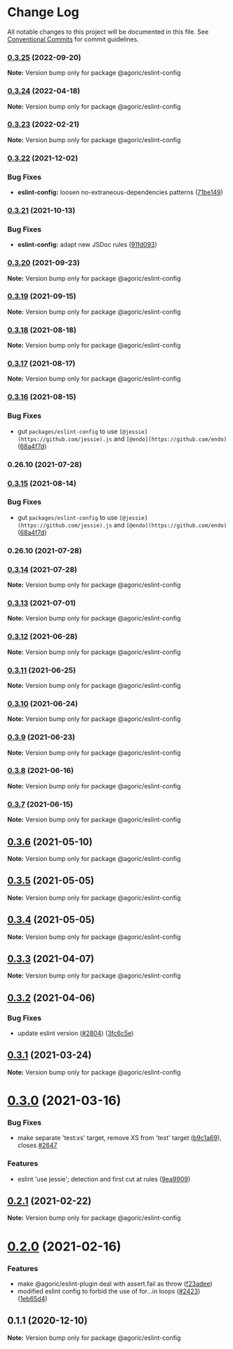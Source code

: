 # Change Log

All notable changes to this project will be documented in this file.
See [Conventional Commits](https://conventionalcommits.org) for commit guidelines.

### [0.3.25](https://github.com/Agoric/agoric-sdk/compare/@agoric/eslint-config@0.3.24...@agoric/eslint-config@0.3.25) (2022-09-20)

**Note:** Version bump only for package @agoric/eslint-config





### [0.3.24](https://github.com/Agoric/agoric-sdk/compare/@agoric/eslint-config@0.3.23...@agoric/eslint-config@0.3.24) (2022-04-18)

**Note:** Version bump only for package @agoric/eslint-config





### [0.3.23](https://github.com/Agoric/agoric-sdk/compare/@agoric/eslint-config@0.3.22...@agoric/eslint-config@0.3.23) (2022-02-21)

**Note:** Version bump only for package @agoric/eslint-config





### [0.3.22](https://github.com/Agoric/agoric-sdk/compare/@agoric/eslint-config@0.3.21...@agoric/eslint-config@0.3.22) (2021-12-02)


### Bug Fixes

* **eslint-config:** loosen no-extraneous-dependencies patterns ([71be149](https://github.com/Agoric/agoric-sdk/commit/71be149522823ec41900bcf96a0b39f75b38bfd9))



### [0.3.21](https://github.com/Agoric/agoric-sdk/compare/@agoric/eslint-config@0.3.20...@agoric/eslint-config@0.3.21) (2021-10-13)


### Bug Fixes

* **eslint-config:** adapt new JSDoc rules ([91fd093](https://github.com/Agoric/agoric-sdk/commit/91fd093bf95f80e19cde520c920b89c50dbf9782))



### [0.3.20](https://github.com/Agoric/agoric-sdk/compare/@agoric/eslint-config@0.3.19...@agoric/eslint-config@0.3.20) (2021-09-23)

**Note:** Version bump only for package @agoric/eslint-config





### [0.3.19](https://github.com/Agoric/agoric-sdk/compare/@agoric/eslint-config@0.3.18...@agoric/eslint-config@0.3.19) (2021-09-15)

**Note:** Version bump only for package @agoric/eslint-config





### [0.3.18](https://github.com/Agoric/agoric-sdk/compare/@agoric/eslint-config@0.3.17...@agoric/eslint-config@0.3.18) (2021-08-18)

**Note:** Version bump only for package @agoric/eslint-config





### [0.3.17](https://github.com/Agoric/agoric-sdk/compare/@agoric/eslint-config@0.3.16...@agoric/eslint-config@0.3.17) (2021-08-17)

**Note:** Version bump only for package @agoric/eslint-config





### [0.3.16](https://github.com/Agoric/agoric-sdk/compare/@agoric/eslint-config@0.3.13...@agoric/eslint-config@0.3.16) (2021-08-15)


### Bug Fixes

* gut `packages/eslint-config` to use `[@jessie](https://github.com/jessie).js` and `[@endo](https://github.com/endo)` ([68a4f7d](https://github.com/Agoric/agoric-sdk/commit/68a4f7d8cbc70bc3d87f7581c7235f8730c32709))

### 0.26.10 (2021-07-28)



### [0.3.15](https://github.com/Agoric/agoric-sdk/compare/@agoric/eslint-config@0.3.13...@agoric/eslint-config@0.3.15) (2021-08-14)


### Bug Fixes

* gut `packages/eslint-config` to use `[@jessie](https://github.com/jessie).js` and `[@endo](https://github.com/endo)` ([68a4f7d](https://github.com/Agoric/agoric-sdk/commit/68a4f7d8cbc70bc3d87f7581c7235f8730c32709))

### 0.26.10 (2021-07-28)



### [0.3.14](https://github.com/Agoric/agoric-sdk/compare/@agoric/eslint-config@0.3.13...@agoric/eslint-config@0.3.14) (2021-07-28)

**Note:** Version bump only for package @agoric/eslint-config





### [0.3.13](https://github.com/Agoric/agoric-sdk/compare/@agoric/eslint-config@0.3.12...@agoric/eslint-config@0.3.13) (2021-07-01)

**Note:** Version bump only for package @agoric/eslint-config





### [0.3.12](https://github.com/Agoric/agoric-sdk/compare/@agoric/eslint-config@0.3.11...@agoric/eslint-config@0.3.12) (2021-06-28)

**Note:** Version bump only for package @agoric/eslint-config





### [0.3.11](https://github.com/Agoric/agoric-sdk/compare/@agoric/eslint-config@0.3.10...@agoric/eslint-config@0.3.11) (2021-06-25)

**Note:** Version bump only for package @agoric/eslint-config





### [0.3.10](https://github.com/Agoric/agoric-sdk/compare/@agoric/eslint-config@0.3.9...@agoric/eslint-config@0.3.10) (2021-06-24)

**Note:** Version bump only for package @agoric/eslint-config





### [0.3.9](https://github.com/Agoric/agoric-sdk/compare/@agoric/eslint-config@0.3.8...@agoric/eslint-config@0.3.9) (2021-06-23)

**Note:** Version bump only for package @agoric/eslint-config





### [0.3.8](https://github.com/Agoric/agoric-sdk/compare/@agoric/eslint-config@0.3.7...@agoric/eslint-config@0.3.8) (2021-06-16)

**Note:** Version bump only for package @agoric/eslint-config





### [0.3.7](https://github.com/Agoric/agoric-sdk/compare/@agoric/eslint-config@0.3.6...@agoric/eslint-config@0.3.7) (2021-06-15)

**Note:** Version bump only for package @agoric/eslint-config





## [0.3.6](https://github.com/Agoric/agoric-sdk/compare/@agoric/eslint-config@0.3.5...@agoric/eslint-config@0.3.6) (2021-05-10)

**Note:** Version bump only for package @agoric/eslint-config





## [0.3.5](https://github.com/Agoric/agoric-sdk/compare/@agoric/eslint-config@0.3.4...@agoric/eslint-config@0.3.5) (2021-05-05)

**Note:** Version bump only for package @agoric/eslint-config





## [0.3.4](https://github.com/Agoric/agoric-sdk/compare/@agoric/eslint-config@0.3.3...@agoric/eslint-config@0.3.4) (2021-05-05)

**Note:** Version bump only for package @agoric/eslint-config





## [0.3.3](https://github.com/Agoric/agoric-sdk/compare/@agoric/eslint-config@0.3.2...@agoric/eslint-config@0.3.3) (2021-04-07)

**Note:** Version bump only for package @agoric/eslint-config





## [0.3.2](https://github.com/Agoric/agoric-sdk/compare/@agoric/eslint-config@0.3.1...@agoric/eslint-config@0.3.2) (2021-04-06)


### Bug Fixes

* update eslint version ([#2804](https://github.com/Agoric/agoric-sdk/issues/2804)) ([3fc6c5e](https://github.com/Agoric/agoric-sdk/commit/3fc6c5e593f7cdcf5f908365c29cc469e309229d))





## [0.3.1](https://github.com/Agoric/agoric-sdk/compare/@agoric/eslint-config@0.3.0...@agoric/eslint-config@0.3.1) (2021-03-24)

**Note:** Version bump only for package @agoric/eslint-config





# [0.3.0](https://github.com/Agoric/agoric-sdk/compare/@agoric/eslint-config@0.2.1...@agoric/eslint-config@0.3.0) (2021-03-16)


### Bug Fixes

* make separate 'test:xs' target, remove XS from 'test' target ([b9c1a69](https://github.com/Agoric/agoric-sdk/commit/b9c1a6987093fc8e09e8aba7acd2a1618413bac8)), closes [#2647](https://github.com/Agoric/agoric-sdk/issues/2647)


### Features

* eslint 'use jessie'; detection and first cut at rules ([9ea9909](https://github.com/Agoric/agoric-sdk/commit/9ea99097336ade6bb5645b06a1714e38c7185864))





## [0.2.1](https://github.com/Agoric/agoric-sdk/compare/@agoric/eslint-config@0.2.0...@agoric/eslint-config@0.2.1) (2021-02-22)

**Note:** Version bump only for package @agoric/eslint-config





# [0.2.0](https://github.com/Agoric/agoric-sdk/compare/@agoric/eslint-config@0.1.1...@agoric/eslint-config@0.2.0) (2021-02-16)


### Features

* make @agoric/eslint-plugin deal with assert.fail as throw ([f23adee](https://github.com/Agoric/agoric-sdk/commit/f23adee512aec50788d9c9efed1cea9d774dfe8f))
* modified eslint config to forbid the use of for...in loops ([#2423](https://github.com/Agoric/agoric-sdk/issues/2423)) ([1eb65d4](https://github.com/Agoric/agoric-sdk/commit/1eb65d4af52a40e229ec1eefaff0200d3ab6aba0))





## 0.1.1 (2020-12-10)

**Note:** Version bump only for package @agoric/eslint-config
